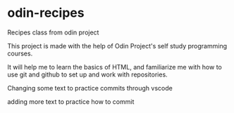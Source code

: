 # odin-recipes
Recipes class from odin project


This project is made with the help of Odin Project's self study programming courses.

It will help me to learn the basics of HTML, and familiarize me with how to use git and github to set up and work with repositories.

Changing some text to practice commits through vscode

adding more text to practice how to commit
